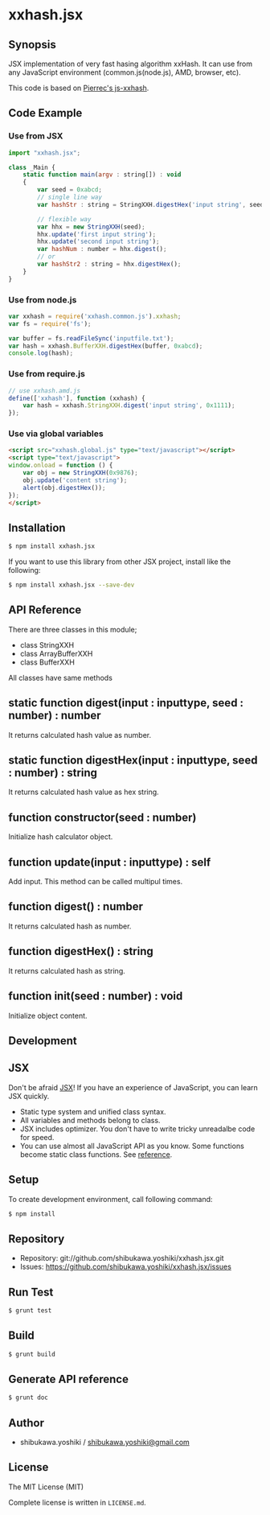 xxhash.jsx
===========================================

Synopsis
---------------

JSX implementation of very fast hasing algorithm xxHash. It can use from any JavaScript environment (common.js(node.js), AMD, browser, etc).

This code is based on [Pierrec's js-xxhash](https://github.com/pierrec/js-xxhash).

Code Example
---------------

### Use from JSX

```js
import "xxhash.jsx";

class _Main {
    static function main(argv : string[]) : void
    {
        var seed = 0xabcd;
        // single line way
        var hashStr : string = StringXXH.digestHex('input string', seed);

        // flexible way
        var hhx = new StringXXH(seed);
        hhx.update('first input string');
        hhx.update('second input string');
        var hashNum : number = hhx.digest();
        // or 
        var hashStr2 : string = hhx.digestHex();
    }
}
```

### Use from node.js

```js
var xxhash = require('xxhash.common.js').xxhash;
var fs = require('fs');

var buffer = fs.readFileSync('inputfile.txt');
var hash = xxhash.BufferXXH.digestHex(buffer, 0xabcd);
console.log(hash);
```

### Use from require.js

```js
// use xxhash.amd.js
define(['xxhash'], function (xxhash) {
    var hash = xxhash.StringXXH.digest('input string', 0x1111);
});
```

### Use via global variables

```html
<script src="xxhash.global.js" type="text/javascript"></script>
<script type="text/javascript">
window.onload = function () {
    var obj = new StringXXH(0x9876);
    obj.update('content string');
    alert(obj.digestHex());
});
</script>
```

Installation
---------------

```sh
$ npm install xxhash.jsx
```

If you want to use this library from other JSX project, install like the following:

```sh
$ npm install xxhash.jsx --save-dev
```

API Reference
------------------

There are three classes in this module;

* class StringXXH
* class ArrayBufferXXH
* class BufferXXH

All classes have same methods

## static function digest(input : inputtype,  seed : number) : number

It returns calculated hash value as number.

## static function digestHex(input : inputtype,  seed : number) : string

It returns calculated hash value as hex string.

## function constructor(seed : number)

Initialize hash calculator object.

## function update(input : inputtype) : self

Add input. This method can be called multipul times.

## function digest() : number

It returns calculated hash as number.

## function digestHex() : string

It returns calculated hash as string.

## function init(seed : number) : void

Initialize object content.

Development
-------------

## JSX

Don't be afraid [JSX](http://jsx.github.io)! If you have an experience of JavaScript, you can learn JSX
quickly.

* Static type system and unified class syntax.
* All variables and methods belong to class.
* JSX includes optimizer. You don't have to write tricky unreadalbe code for speed.
* You can use almost all JavaScript API as you know. Some functions become static class functions. See [reference](http://jsx.github.io/doc/stdlibref.html).

## Setup

To create development environment, call following command:

```sh
$ npm install
```

## Repository

* Repository: git://github.com/shibukawa.yoshiki/xxhash.jsx.git
* Issues: https://github.com/shibukawa.yoshiki/xxhash.jsx/issues

## Run Test

```sh
$ grunt test
```

## Build

```sh
$ grunt build
```

## Generate API reference

```sh
$ grunt doc
```

Author
---------

* shibukawa.yoshiki / shibukawa.yoshiki@gmail.com

License
------------

The MIT License (MIT)

Complete license is written in `LICENSE.md`.
